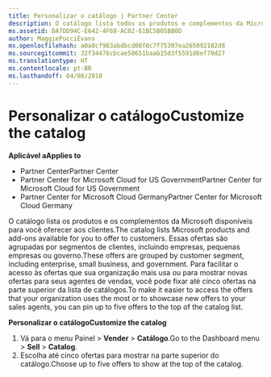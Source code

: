 ```yaml
---
title: Personalizar o catálogo | Partner Center
description: O catálogo lista todos os produtos e complementos da Microsoft disponíveis para os parceiros vender.
ms.assetid: DA7DD94C-E642-4F69-AC02-61BC5B05BB0D
author: MaggiePucciEvans
ms.openlocfilehash: a0a8cf983abdbcd08f0c7f75307ea265092182d8
ms.sourcegitcommit: 32f34476cbcae58651baab15d3f5591d6ef70d27
ms.translationtype: HT
ms.contentlocale: pt-BR
ms.lasthandoff: 04/08/2018
---
```

# <a name="customize-the-catalog"></a><span data-ttu-id="28aec-103">Personalizar o catálogo</span><span class="sxs-lookup"><span data-stu-id="28aec-103">Customize the catalog</span></span>

**<span data-ttu-id="28aec-104">Aplicável a</span><span class="sxs-lookup"><span data-stu-id="28aec-104">Applies to</span></span>**

-  <span data-ttu-id="28aec-105">Partner Center</span><span class="sxs-lookup"><span data-stu-id="28aec-105">Partner Center</span></span>
-  <span data-ttu-id="28aec-106">Partner Center for Microsoft Cloud for US Government</span><span class="sxs-lookup"><span data-stu-id="28aec-106">Partner Center for Microsoft Cloud for US Government</span></span>
-  <span data-ttu-id="28aec-107">Partner Center for Microsoft Cloud Germany</span><span class="sxs-lookup"><span data-stu-id="28aec-107">Partner Center for Microsoft Cloud Germany</span></span>

<span data-ttu-id="28aec-108">O catálogo lista os produtos e os complementos da Microsoft disponíveis para você oferecer aos clientes.</span><span class="sxs-lookup"><span data-stu-id="28aec-108">The catalog lists Microsoft products and add-ons available for you to offer to customers.</span></span> <span data-ttu-id="28aec-109">Essas ofertas são agrupadas por segmentos de clientes, incluindo empresas, pequenas empresas ou governo.</span><span class="sxs-lookup"><span data-stu-id="28aec-109">These offers are grouped by customer segment, including enterprise, small business, and government.</span></span> <span data-ttu-id="28aec-110">Para facilitar o acesso às ofertas que sua organização mais usa ou para mostrar novas ofertas para seus agentes de vendas, você pode fixar até cinco ofertas na parte superior da lista de catálogos.</span><span class="sxs-lookup"><span data-stu-id="28aec-110">To make it easier to access the offers that your organization uses the most or to showcase new offers to your sales agents, you can pin up to five offers to the top of the catalog list.</span></span>

**<span data-ttu-id="28aec-111">Personalizar o catálogo</span><span class="sxs-lookup"><span data-stu-id="28aec-111">Customize the catalog</span></span>**

1.  <span data-ttu-id="28aec-112">Vá para o menu Painel &gt; **Vender** &gt; **Catálogo**.</span><span class="sxs-lookup"><span data-stu-id="28aec-112">Go to the Dashboard menu &gt; **Sell** &gt; **Catalog**.</span></span>
2.  <span data-ttu-id="28aec-113">Escolha até cinco ofertas para mostrar na parte superior do catálogo.</span><span class="sxs-lookup"><span data-stu-id="28aec-113">Choose up to five offers to show at the top of the catalog.</span></span>

 

 



